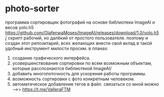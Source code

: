 # photo-sorter
программа сортировщик фотографий на основе библиотеки ImageAI и весов yolo.h5 https://github.com/OlafenwaMoses/ImageAI/releases/download/1.0/yolo.h5/
скрипт рабочий, но далёкий от простого пользователя. поэтому и создан этот репозитарий, всех желающих внести свой вклад в такой удобный инструмент милости просим.
в планах:
  1. создание графического интерфейса.
  2. усовершенствование сортировки по всем возможным объектам, которые расспознаются библиотекой ImageAI/
  3. добавить многопоточность для ускорения работы программы.
  4. возможность сортировки с фото конкретным человеком.
  5. автоматическое добавление тегов в файл.
 связаться со мной можно -->> https://t.me/ValleraFTM
 
